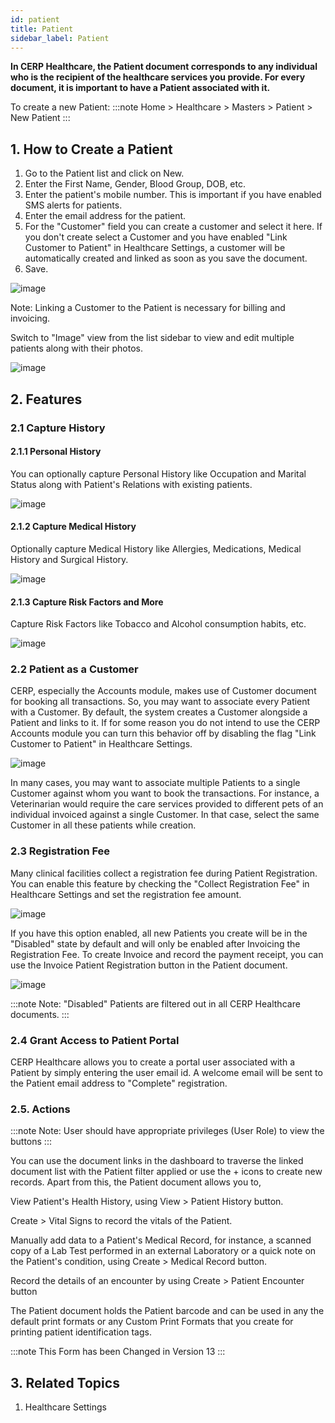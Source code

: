 ```yaml
---
id: patient
title: Patient
sidebar_label: Patient
---
```


**In CERP Healthcare, the Patient document corresponds to any individual who is the recipient of the healthcare services you provide. For every document, it is important to have a Patient associated with it.**

To create a new Patient:
:::note
Home > Healthcare > Masters > Patient > New Patient
:::

## 1. How to Create a Patient

1. Go to the Patient list and click on New.
1. Enter the First Name, Gender, Blood Group, DOB, etc.
1. Enter the patient's mobile number. This is important if you have enabled SMS alerts for patients.
1. Enter the email address for the patient.
1. For the "Customer" field you can create a customer and select it here. If you don't create select a Customer and you have enabled "Link Customer to Patient" in Healthcare Settings, a customer will be automatically created and linked as soon as you save the document.
1. Save.

![image](images/image.jpg)

Note: Linking a Customer to the Patient is necessary for billing and invoicing.

Switch to "Image" view from the list sidebar to view and edit multiple patients along with their photos.

![image](images/image.jpg)

## 2. Features

### 2.1 Capture History

#### 2.1.1 Personal History

You can optionally capture Personal History like Occupation and Marital Status along with Patient's Relations with existing patients.

![image](images/image.jpg)

#### 2.1.2 Capture Medical History

Optionally capture Medical History like Allergies, Medications, Medical History and Surgical History.

![image](images/image.jpg)

#### 2.1.3 Capture Risk Factors and More

Capture Risk Factors like Tobacco and Alcohol consumption habits, etc.

![image](images/image.jpg)

### 2.2 Patient as a Customer

CERP, especially the Accounts module, makes use of Customer document for booking all transactions. So, you may want to associate every Patient with a Customer. By default, the system creates a Customer alongside a Patient and links to it. If for some reason you do not intend to use the CERP Accounts module you can turn this behavior off by disabling the flag "Link Customer to Patient" in Healthcare Settings.

![image](images/image.jpg)

In many cases, you may want to associate multiple Patients to a single Customer against whom you want to book the transactions. For instance, a Veterinarian would require the care services provided to different pets of an individual invoiced against a single Customer. In that case, select the same Customer in all these patients while creation.

### 2.3 Registration Fee

Many clinical facilities collect a registration fee during Patient Registration. You can enable this feature by checking the "Collect Registration Fee" in Healthcare Settings and set the registration fee amount.

![image](images/image.jpg)

If you have this option enabled, all new Patients you create will be in the "Disabled" state by default and will only be enabled after Invoicing the Registration Fee. To create Invoice and record the payment receipt, you can use the Invoice Patient Registration button in the Patient document.

![image](images/image.jpg)

:::note
Note: "Disabled" Patients are filtered out in all CERP Healthcare documents.
:::

### 2.4 Grant Access to Patient Portal

CERP Healthcare allows you to create a portal user associated with a Patient by simply entering the user email id. A welcome email will be sent to the Patient email address to "Complete" registration.

### 2.5. Actions

:::note
Note: User should have appropriate privileges (User Role) to view the buttons
:::

You can use the document links in the dashboard to traverse the linked document list with the Patient filter applied or use the + icons to create new records. Apart from this, the Patient document allows you to,

View Patient's Health History, using View > Patient History button.

Create > Vital Signs to record the vitals of the Patient.

Manually add data to a Patient's Medical Record, for instance, a scanned copy of a Lab Test performed in an external Laboratory or a quick note on the Patient's condition, using Create > Medical Record button.

Record the details of an encounter by using Create > Patient Encounter button

The Patient document holds the Patient barcode and can be used in any the default print formats or any Custom Print Formats that you create for printing patient identification tags.

:::note
This Form has been Changed in Version 13
:::

## 3. Related Topics

1. Healthcare Settings
